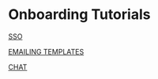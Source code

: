 # Onboarding Tutorials

[SSO](https://docs.google.com/document/d/18d-ATBFRPQgnkIJ9_0eYoTHYYSHqcg0I-190FJuEXLw/edit)

[EMAILING TEMPLATES](https://docs.google.com/document/d/1QPUlwIWADWoH03Q8U7IfFRKHSQShm4iKfi-Uhipm47k/edit)

[CHAT](https://docs.google.com/document/d/1o0LIxdybE4zqF3-WIVUG9bXG3onULq13iDi28A8knvQ/edit)
